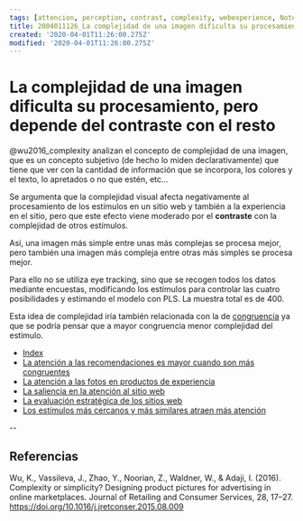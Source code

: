 ```yaml
---
tags: [attencion, perception, contrast, complexity, webexperience, Notebooks/attention, Notebooks/perception]
title: 2004011126_La complejidad de una imagen dificulta su procesamiento, pero depende del contraste con el resto
created: '2020-04-01T11:26:00.275Z'
modified: '2020-04-01T11:26:00.275Z'
---
```


# La complejidad de una imagen dificulta su procesamiento, pero depende del contraste con el resto

@wu2016_complexity analizan el concepto de complejidad de una imagen, que es un concepto subjetivo (de hecho lo miden declarativamente) que tiene que ver con la cantidad de información que se incorpora, los colores y el texto, lo apretados o no que estén, etc...

Se argumenta que la complejidad visual afecta negativamente al procesamiento de los estímulos en un sitio web y también a la experiencia en el sitio, pero que este efecto viene moderado por el **contraste** con la complejidad de otros estímulos.

Así, una imagen más simple entre unas más complejas se procesa mejor, pero también una imagen más compleja entre otras más simples se procesa mejor.

Para ello no se utiliza eye tracking, sino que se recogen todos los datos mediante encuestas, modificando los estímulos para controlar las cuatro posibilidades y estimando el modelo con PLS. La muestra total es de 400.

Esta idea de complejidad iría también relacionada con la de [congruencia](2003281654_atencion_recomendaciones_congruencia_productos.md) ya que se podría pensar que a mayor congruencia menor complejidad del estímulo. 

- [Index](_2003101705_index.md)
- [La atención a las recomendaciones es mayor cuando son más congruentes](2003281654_atencion_recomendaciones_congruencia_productos.md)
- [La atención a las fotos en productos de experiencia](2003210809_atencionfotos_productosexperiencia.md)
- [La saliencia en la atención al sitio web](2003310840_saliencia_convencion_atencion_sitio.md)
- [La evaluación estratégica de los sitios web](2004040843_evaluacion_rendimiento_sitio_web.md)
- [Los estímulos más cercanos y más similares atraen más atención](2003260716_estimulosproximosysimilares_atencion.md)


--
## Referencias

Wu, K., Vassileva, J., Zhao, Y., Noorian, Z., Waldner, W., & Adaji, I. (2016). Complexity or simplicity? Designing product pictures for advertising in online marketplaces. Journal of Retailing and Consumer Services, 28, 17–27. https://doi.org/10.1016/j.jretconser.2015.08.009
